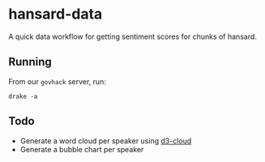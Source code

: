 # hansard-data

A quick data workflow for getting sentiment scores for chunks of hansard.

## Running

From our `govhack` server, run:

```
drake -a
```

## Todo

- Generate a word cloud per speaker using [d3-cloud](https://github.com/jasondavies/d3-cloud)
- Generate a bubble chart per speaker
